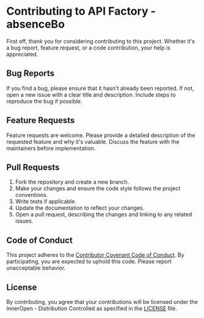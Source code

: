 # Contributing to API Factory - absenceBo

First off, thank you for considering contributing to this project. Whether it's a bug report, feature request, or a code contribution, your help is appreciated.

## Bug Reports

If you find a bug, please ensure that it hasn't already been reported. If not, open a new issue with a clear title and description. Include steps to reproduce the bug if possible.

## Feature Requests

Feature requests are welcome. Please provide a detailed description of the requested feature and why it's valuable. Discuss the feature with the maintainers before implementation.

## Pull Requests

1. Fork the repository and create a new branch.
2. Make your changes and ensure the code style follows the project conventions.
3. Write tests if applicable.
4. Update the documentation to reflect your changes.
5. Open a pull request, describing the changes and linking to any related issues.

## Code of Conduct

This project adheres to the [Contributor Covenant Code of Conduct](CODE_OF_CONDUCT.md). By participating, you are expected to uphold this code. Please report unacceptable behavior.

## License

By contributing, you agree that your contributions will be licensed under the InnerOpen - Distribution Controlled as specified in the [LICENSE](LICENSE.md) file.
